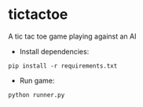 # tictactoe
A tic tac toe game playing against an AI

* Install dependencies:
 
 `pip install -r requirements.txt`

 * Run game:

 `python runner.py`